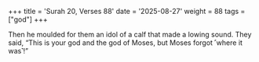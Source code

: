 +++
title = 'Surah 20, Verses 88'
date = '2025-08-27'
weight = 88
tags = ["god"]
+++

Then he moulded for them an idol of a calf that made a lowing sound. They said, “This is your god and the god of Moses, but Moses forgot ˹where it was˺!”